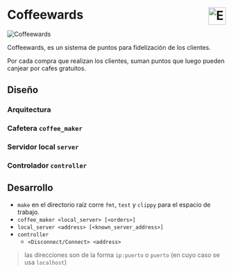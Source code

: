 <h1>
Coffeewards

<a href="docs/consigna.md)">
  <img align="right" height="40"
  alt="ES" src="https://cdn-icons-png.flaticon.com/512/2991/2991112.png">
</a>

</h1>

![Coffeewards](TBA)

Coffeewards, es un sistema de puntos para fidelización de los clientes.

Por cada compra que realizan los clientes, suman puntos que luego pueden canjear por cafes gratuitos.

<!--
- [ ] explicación del diseño y de las decisiones tomadas para la implementación
- [ ] diagramas de threads y procesos, y la comunicación entre los mismos
- [ ] diagramas de las entidades principales
-->

## Diseño

### Arquitectura

<!--
- resumen de arquitectura
- cliente-servidor ( coffee_maker-server )
- txs distribuidas en servidores
- puntos disponibles/reservados -> 2txs de uso simultaneas
- supuestos -> los servers locales no pierden conexion con la cafetera
> Detalles de implementación
-->

### Cafetera `coffee_maker`

<!--
- esquema de actores
- diagrama de flujo de handle order
> Detalles de implementación
-->

### Servidor local `server`

<!--
- como maneja clientes
- como maneja msgs ( con, sync, ping, tx )
- offline -> pending
> Detalles de implementación
-->

### Controlador `controller`

<!--
- que es
> Detalles de implementación
-->

## Desarrollo

- `make` en el directorio raíz corre `fmt`, `test` y `clippy` para el espacio de trabajo.
- `coffee_maker <local_server> [<orders>]`
- `local_server <address> [<known_server_address>]`
- `controller`
  - `<Disconnect/Connect> <address>`

> las direcciones son de la forma `ip:puerto` o `puerto` (en cuyo caso se usa `localhost`)
